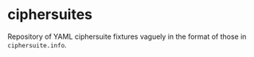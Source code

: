 # ciphersuites

Repository of YAML ciphersuite fixtures vaguely in the format of those in `ciphersuite.info`.
